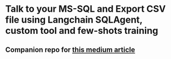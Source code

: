 # Talk to your MS-SQL and Export CSV file using Langchain SQLAgent, custom tool and few-shots training
## Companion repo for [this medium article](https://heuristicai.medium.com/talk-to-your-ms-sql-and-export-csv-file-using-langchain-sqlagent-custom-tool-and-few-shots-0c5792226b9e)

